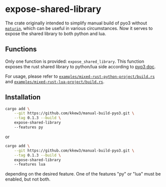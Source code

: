 # expose-shared-library

The crate originally intended to simplify manual build of pyo3 without [`maturin`][maturin], which can be useful in various circumstances.
Now it serves to expose the shared library to both python and lua.

## Functions

Only one function is provided: `expose_shared_library`.
This function exposes the rust shared library to python/lua side according to [pyo3 doc][pyo3-doc].

For usage, please refer to [`examples/mixed-rust-python-project/build.rs`](./examples/mixed-rust-python-project/build.rs) and [`examples/mixed-rust-lua-project/build.rs`](./examples/mixed-rust-lua-project/build.rs).

## Installation

```bash
cargo add \
    --git https://github.com/kkew3/manual-build-pyo3.git \
    --tag 0.1.3 --build \
    expose-shared-library
    --features py
```

or

```bash
cargo add \
    --git https://github.com/kkew3/manual-build-pyo3.git \
    --tag 0.1.3 --build \
    expose-shared-library
    --features lua
```

depending on the desired feature.
One of the features "py" or "lua" must be enabled, but not both.


[maturin]: https://www.maturin.rs
[pyo3-doc]: https://pyo3.rs/v0.22.2/building-and-distribution#manual-builds
